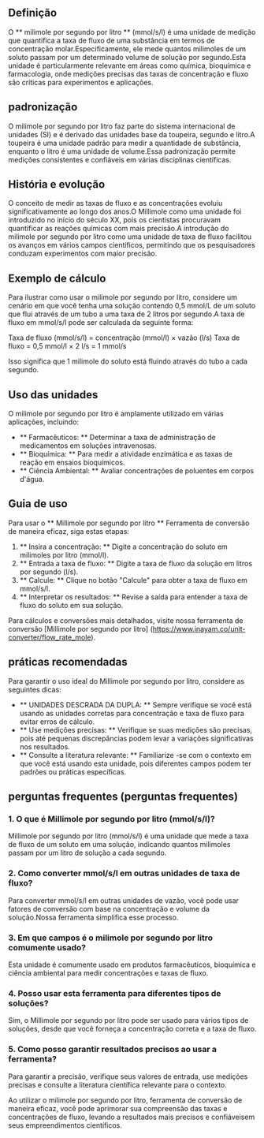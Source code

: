 ## Definição

O ** milimole por segundo por litro ** (mmol/s/l) é uma unidade de medição que quantifica a taxa de fluxo de uma substância em termos de concentração molar.Especificamente, ele mede quantos milimoles de um soluto passam por um determinado volume de solução por segundo.Esta unidade é particularmente relevante em áreas como química, bioquímica e farmacologia, onde medições precisas das taxas de concentração e fluxo são críticas para experimentos e aplicações.

## padronização

O milimole por segundo por litro faz parte do sistema internacional de unidades (SI) e é derivado das unidades base da toupeira, segundo e litro.A toupeira é uma unidade padrão para medir a quantidade de substância, enquanto o litro é uma unidade de volume.Essa padronização permite medições consistentes e confiáveis ​​em várias disciplinas científicas.

## História e evolução

O conceito de medir as taxas de fluxo e as concentrações evoluiu significativamente ao longo dos anos.O Millimole como uma unidade foi introduzido no início do século XX, pois os cientistas procuravam quantificar as reações químicas com mais precisão.A introdução do milimole por segundo por litro como uma unidade de taxa de fluxo facilitou os avanços em vários campos científicos, permitindo que os pesquisadores conduzam experimentos com maior precisão.

## Exemplo de cálculo

Para ilustrar como usar o milimole por segundo por litro, considere um cenário em que você tenha uma solução contendo 0,5 mmol/L de um soluto que flui através de um tubo a uma taxa de 2 litros por segundo.A taxa de fluxo em mmol/s/l pode ser calculada da seguinte forma:

Taxa de fluxo (mmol/s/l) = concentração (mmol/l) × vazão (l/s)
Taxa de fluxo = 0,5 mmol/l × 2 l/s = 1 mmol/s

Isso significa que 1 milimole do soluto está fluindo através do tubo a cada segundo.

## Uso das unidades

O milimole por segundo por litro é amplamente utilizado em várias aplicações, incluindo:

- ** Farmacêuticos: ** Determinar a taxa de administração de medicamentos em soluções intravenosas.
- ** Bioquímica: ** Para medir a atividade enzimática e as taxas de reação em ensaios bioquímicos.
- ** Ciência Ambiental: ** Avaliar concentrações de poluentes em corpos d'água.

## Guia de uso

Para usar o ** Millimole por segundo por litro ** Ferramenta de conversão de maneira eficaz, siga estas etapas:

1. ** Insira a concentração: ** Digite a concentração do soluto em milimoles por litro (mmol/l).
2. ** Entrada a taxa de fluxo: ** Digite a taxa de fluxo da solução em litros por segundo (l/s).
3. ** Calcule: ** Clique no botão "Calcule" para obter a taxa de fluxo em mmol/s/l.
4. ** Interpretar os resultados: ** Revise a saída para entender a taxa de fluxo do soluto em sua solução.

Para cálculos e conversões mais detalhados, visite nossa ferramenta de conversão [Millimole por segundo por litro] (https://www.inayam.co/unit-converter/flow_rate_mole).

## práticas recomendadas

Para garantir o uso ideal do Millimole por segundo por litro, considere as seguintes dicas:

- ** UNIDADES DESCRADA DA DUPLA: ** Sempre verifique se você está usando as unidades corretas para concentração e taxa de fluxo para evitar erros de cálculo.
- ** Use medições precisas: ** Verifique se suas medições são precisas, pois até pequenas discrepâncias podem levar a variações significativas nos resultados.
- ** Consulte a literatura relevante: ** Familiarize -se com o contexto em que você está usando esta unidade, pois diferentes campos podem ter padrões ou práticas específicas.

## perguntas frequentes (perguntas frequentes)

### 1. O que é Millimole por segundo por litro (mmol/s/l)?
Millimole por segundo por litro (mmol/s/l) é uma unidade que mede a taxa de fluxo de um soluto em uma solução, indicando quantos milimoles passam por um litro de solução a cada segundo.

### 2. Como converter mmol/s/l em outras unidades de taxa de fluxo?
Para converter mmol/s/l em outras unidades de vazão, você pode usar fatores de conversão com base na concentração e volume da solução.Nossa ferramenta simplifica esse processo.

### 3. Em que campos é o milimole por segundo por litro comumente usado?
Esta unidade é comumente usado em produtos farmacêuticos, bioquímica e ciência ambiental para medir concentrações e taxas de fluxo.

### 4. Posso usar esta ferramenta para diferentes tipos de soluções?
Sim, o Millimole por segundo por litro pode ser usado para vários tipos de soluções, desde que você forneça a concentração correta e a taxa de fluxo.

### 5. Como posso garantir resultados precisos ao usar a ferramenta?
Para garantir a precisão, verifique seus valores de entrada, use medições precisas e consulte a literatura científica relevante para o contexto.

Ao utilizar o milimole por segundo por litro, ferramenta de conversão de maneira eficaz, você pode aprimorar sua compreensão das taxas e concentrações de fluxo, levando a resultados mais precisos e confiáveis ​​em seus empreendimentos científicos.